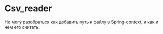 # Csv_reader
Не могу разобраться как добавить путь к файлу в Spring-context, и как и чем его считать.
